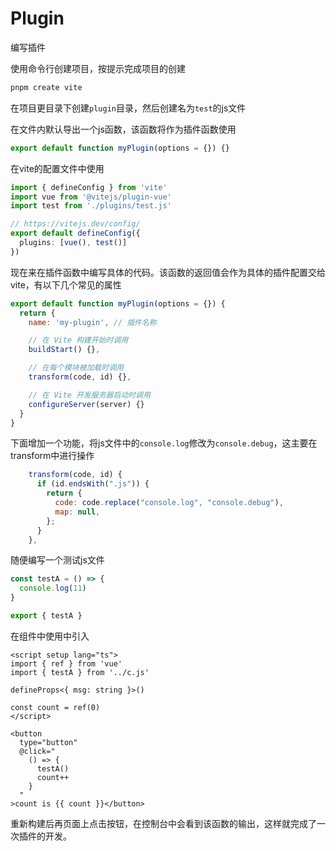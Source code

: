 # Plugin

编写插件

使用命令行创建项目，按提示完成项目的创建

```bash
pnpm create vite
```

在项目更目录下创建`plugin`目录，然后创建名为`test`的js文件

在文件内默认导出一个js函数，该函数将作为插件函数使用

```js
export default function myPlugin(options = {}) {}
```

在vite的配置文件中使用

```ts
import { defineConfig } from 'vite'
import vue from '@vitejs/plugin-vue'
import test from './plugins/test.js'

// https://vitejs.dev/config/
export default defineConfig({
  plugins: [vue(), test()]
})
```

现在来在插件函数中编写具体的代码。该函数的返回值会作为具体的插件配置交给vite，有以下几个常见的属性

```js
export default function myPlugin(options = {}) {
  return {
    name: 'my-plugin', // 插件名称

    // 在 Vite 构建开始时调用
    buildStart() {},

    // 在每个模块被加载时调用
    transform(code, id) {},

    // 在 Vite 开发服务器启动时调用
    configureServer(server) {}
  }
}
```

下面增加一个功能，将js文件中的`console.log`修改为`console.debug`，这主要在transform中进行操作

```js
    transform(code, id) {
      if (id.endsWith(".js")) {
        return {
          code: code.replace("console.log", "console.debug"),
          map: null,
        };
      }
    },
```

随便编写一个测试js文件

```js
const testA = () => {
  console.log(11)
}

export { testA }
```

在组件中使用中引入

```vue
<script setup lang="ts">
import { ref } from 'vue'
import { testA } from '../c.js'

defineProps<{ msg: string }>()

const count = ref(0)
</script>

<button
  type="button"
  @click="
    () => {
      testA()
      count++
    }
  "
>count is {{ count }}</button>
```

重新构建后再页面上点击按钮，在控制台中会看到该函数的输出，这样就完成了一次插件的开发。
